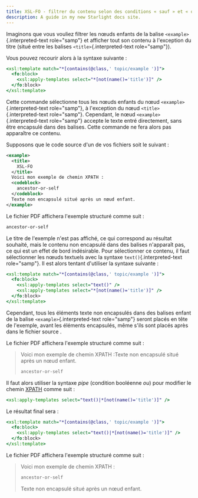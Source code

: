 ```yaml
---
title: XSL-FO - filtrer du contenu selon des conditions « sauf » et « ou »
description: A guide in my new Starlight docs site.
---
```


Imaginons que vous vouliez filtrer les nœuds enfants de la balise
`<example>`{.interpreted-text role="samp"} et afficher tout son contenu
à l\'exception du titre (situé entre les balises
`<title>`{.interpreted-text role="samp"}).

Vous pouvez recourir alors à la syntaxe suivante :

``` xslt
<xsl:template match="*[contains(@class,' topic/example ')]">
  <fo:block>
    <xsl:apply-templates select="*[not(name()='title')]" />
  </fo:block>
</xsl:template>
```

Cette commande sélectionne tous les nœuds enfants du nœud
`<example>`{.interpreted-text role="samp"}, à l\'exception du nœud
`<title>`{.interpreted-text role="samp"}. Cependant, le nœud
`<example>`{.interpreted-text role="samp"} accepte le texte entré
directement, sans être encapsulé dans des balises. Cette commande ne
fera alors pas apparaître ce contenu.

Supposons que le code source d\'un de vos fichiers soit le suivant :

``` xml
<example>
  <title>
    XSL-FO
  </title>
  Voici mon exemple de chemin XPATH :
  <codeblock>
    ancestor-or-self
  </codeblock>
  Texte non encapsulé situé après un nœud enfant.
</example>
```

Le fichier PDF affichera l\'exemple structuré comme suit :

``` xslt
ancestor-or-self
```

Le titre de l\'exemple n\'est pas affiché, ce qui correspond au résultat
souhaité, mais le contenu non encapsulé dans des balises n\'apparaît
pas, ce qui est un effet de bord indésirable. Pour sélectionner ce
contenu, il faut sélectionner les nœuds textuels avec la syntaxe
`text()`{.interpreted-text role="samp"}. Il est alors tentant
d\'utiliser la syntaxe suivante :

``` xslt
<xsl:template match="*[contains(@class,' topic/example ')]">
  <fo:block>
    <xsl:apply-templates select="text()" />
    <xsl:apply-templates select="*[not(name()='title')]" />
  </fo:block>
</xsl:template>
```

Cependant, tous les éléments texte non encapsulés dans des balises
enfant de la balise `<example>`{.interpreted-text role="samp"} seront
placés en tête de l\'exemple, avant les éléments encapsulés, même s\'ils
sont placés après dans le fichier source .

Le fichier PDF affichera l\'exemple structuré comme suit :

> Voici mon exemple de chemin XPATH :Texte non encapsulé situé après un
> nœud enfant.
>
> ``` xslt
> ancestor-or-self
> ```

Il faut alors utiliser la syntaxe *pipe* (condition booléenne *ou*) pour
modifier le chemin [XPATH]() comme suit :

``` xslt
<xsl:apply-templates select="text()|*[not(name()='title')]" />
```

Le résultat final sera :

``` xslt
<xsl:template match="*[contains(@class,' topic/example ')]">
  <fo:block>
    <xsl:apply-templates select="text()|*[not(name()='title')]" />
  </fo:block>
</xsl:template>
```

Le fichier PDF affichera l\'exemple structuré comme suit :

> Voici mon exemple de chemin XPATH :
>
> ``` xslt
> ancestor-or-self
> ```
>
> Texte non encapsulé situé après un nœud enfant.
